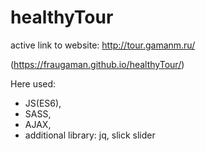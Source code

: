 # healthyTour

active link to website: http://tour.gamanm.ru/

(https://fraugaman.github.io/healthyTour/)

Here used:
- JS(ES6),
- SASS,
- AJAX,
- additional library: jq, slick slider
